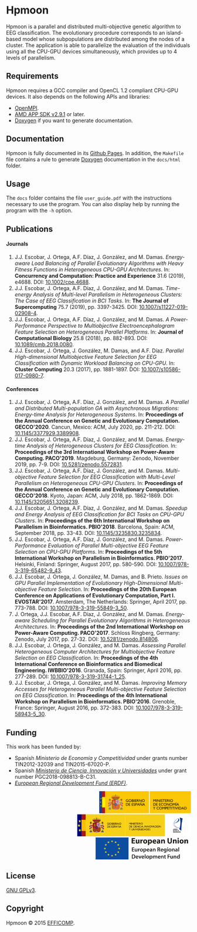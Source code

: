 # Hpmoon

Hpmoon is a parallel and distributed multi-objective genetic algorithm to EEG classification. The evolutionary procedure corresponds to an island-based model whose subpopulations are distributed among the nodes of a cluster. The application is able to parallelize the evaluation of the individuals using all the CPU-GPU devices simultaneously, which provides up to 4 levels of parallelism.

## Requirements

Hpmoon requires a GCC compiler and OpenCL 1.2 compliant CPU-GPU devices. It also depends on the following APIs and libraries:

* [OpenMPI](https://www.open-mpi.org/doc/current/).
* [AMD APP SDK v2.9.1](http://developer.amd.com/wordpress/media/2012/10/AMD_APP_SDK_Release_Notes_Developer2.pdf) or later.
* [Doxygen](https://www.doxygen.nl/index.html) if you want to generate documentation.

## Documentation

Hpmoon is fully documented in its [Github Pages](https://efficomp.github.io/Hpmoon/). In addition, the `Makefile` file contains a rule to generate [Doxygen](https://www.doxygen.nl/index.html) documentation in the `docs/html` folder.

## Usage

The `docs` folder contains the file `user_guide.pdf` with the instructions necessary to use the program. You can also display help by running the program with the `-h` option.

## Publications

#### Journals

1. J.J. Escobar, J. Ortega, A.F. Díaz, J. González, and M. Damas. *Energy-aware Load Balancing of Parallel Evolutionary Algorithms with Heavy Fitness Functions in Heterogeneous CPU-GPU Architectures*. In: **Concurrency and Computation: Practice and Experience** 31.6 (2019), e4688. DOI: [10.1002/cpe.4688](https://doi.org/10.1002/cpe.4688).
1. J.J. Escobar, J. Ortega, A.F. Díaz, J. González, and M. Damas. *Time-energy Analysis of Multi-level Parallelism in Heterogeneous Clusters: The Case of EEG Classification in BCI Tasks*. In: **The Journal of Supercomputing** 75.7 (2019), pp. 3397-3425. DOI: [10.1007/s11227-019-02908-4](https://doi.org/10.1007/s11227-019-02908-4).
1. J.J. Escobar, J. Ortega, A.F. Díaz, J. González, and M. Damas. *A Power-Performance Perspective to Multiobjective Electroencephalogram Feature Selection on Heterogeneous Parallel Platforms*. In: **Journal of Computational Biology** 25.8 (2018), pp. 882-893. DOI: [10.1089/cmb.2018.0080](https://doi.org/10.1089/cmb.2018.0080).
1. J.J. Escobar, J. Ortega, J. González, M. Damas, and A.F. Díaz. *Parallel High-dimensional Multiobjective Feature Selection for EEG Classification with Dynamic Workload Balancing on CPU-GPU*. In: **Cluster Computing** 20.3 (2017), pp. 1881-1897. DOI: [10.1007/s10586-017-0980-7](https://doi.org/10.1007/s10586-017-0980-7).

#### Conferences

1. J.J. Escobar, J. Ortega, A.F. Díaz, J. González, and M. Damas. *A Parallel and Distributed Multi-population GA with Asynchronous Migrations: Energy-time Analysis for Heterogeneous Systems*. In: **Proceedings of the Annual Conference on Genetic and Evolutionary Computation. GECCO'2020**. Cancun, Mexico: ACM, July 2020, pp. 211-212. DOI: [10.1145/3377929.3389908](https://doi.org/10.1145/3377929.3389908).
1. J.J. Escobar, J. Ortega, A.F. Díaz, J. González, and M. Damas. *Energy-time Analysis of Heterogeneous Clusters for EEG Classification*. In: **Proceedings of the 3rd International Workshop on Power-Aware Computing. PACO'2019**. Magdeburg, Germany: Zenodo, November 2019, pp. 7-9. DOI: [10.5281/zenodo.5572831](https://doi.org/10.5281/zenodo.5572831).
1. J.J. Escobar, J. Ortega, A.F. Díaz, J. González, and M. Damas. *Multi-objective Feature Selection for EEG Classification with Multi-Level Parallelism on Heterogeneous CPU-GPU Clusters*. In: **Proceedings of the Annual Conference on Genetic and Evolutionary Computation. GECCO'2018**. Kyoto, Japan: ACM, July 2018, pp. 1862-1869. DOI: [10.1145/3205651.3208239](https://doi.org/10.1145/3205651.3208239).
1. J.J. Escobar, J. Ortega, A.F. Díaz, J. González, and M. Damas. *Speedup and Energy Analysis of EEG Classification for BCI Tasks on CPU-GPU Clusters*. In: **Proceedings of the 6th International Workshop on Parallelism in Bioinformatics. PBIO'2018**. Barcelona, Spain: ACM, September 2018, pp. 33-43. DOI: [10.1145/3235830.3235834](https://doi.org/10.1145/3235830.3235834).
1. J.J. Escobar, J. Ortega, A.F. Díaz, J. González, and M. Damas. *Power-Performance Evaluation of Parallel Multi-objective EEG Feature Selection on CPU-GPU Platforms*. In: **Proceedings of the 5th International Workshop on Parallelism in Bioinformatics. PBIO'2017**. Helsinki, Finland: Springer, August 2017, pp. 580-590. DOI: [10.1007/978-3-319-65482-9_43](https://doi.org/10.1007/978-3-319-65482-9_43).
1. J.J. Escobar, J. Ortega, J. González, M. Damas, and B. Prieto. *Issues on GPU Parallel Implementation of Evolutionary High-Dimensional Multi-objective Feature Selection*. In: **Proceedings of the 20th European Conference on Applications of Evolutionary Computation, Part I. EVOSTAR'2017**. Amsterdam, The Netherlands: Springer, April 2017, pp. 773-788. DOI: [10.1007/978-3-319-55849-3_50](https://doi.org/10.1007/978-3-319-55849-3_50).
1. J. Ortega, J.J. Escobar, A.F. Díaz, J. González, and M. Damas. *Energy-aware Scheduling for Parallel Evolutionary Algorithms in Heterogeneous Architectures*. In: **Proceedings of the 2nd International Workshop on Power-Aware Computing. PACO'2017**. Schloss Ringberg, Germany: Zenodo, July 2017, pp. 27-32. DOI: [10.5281/zenodo.814806](https://doi.org/10.5281/zenodo.814806).
1. J.J. Escobar, J. Ortega, J. González, and M. Damas. *Assessing Parallel Heterogeneous Computer Architectures for Multiobjective Feature Selection on EEG Classification*. In: **Proceedings of the 4th International Conference on Bioinformatics and Biomedical Engineering. IWBBIO'2016**. Granada, Spain: Springer, April 2016, pp. 277-289. DOI: [10.1007/978-3-319-31744-1_25](https://doi.org/10.1007/978-3-319-31744-1_25).
1. J.J. Escobar, J. Ortega, J. González, and M. Damas. *Improving Memory Accesses for Heterogeneous Parallel Multi-objective Feature Selection on EEG Classification*. In: **Proceedings of the 4th International Workshop on Parallelism in Bioinformatics. PBIO'2016**. Grenoble, France: Springer, August 2016, pp. 372-383. DOI: [10.1007/978-3-319-58943-5_30](https://doi.org/10.1007/978-3-319-58943-5_30).


## Funding

This work has been funded by:

* Spanish *Ministerio de Economía y Competitividad* under grants number TIN2012-32039 and TIN2015-67020-P.
* Spanish [*Ministerio de Ciencia, Innovación y Universidades*](https://www.ciencia.gob.es/) under grant number PGC2018-098813-B-C31.
* [*European Regional Development Fund (ERDF)*](https://ec.europa.eu/regional_policy/en/funding/erdf/).

<div style="text-align: right">
  <img src="https://raw.githubusercontent.com/efficomp/Hpmoon/main/docs/logos/mineco.png" height="60">
  <a href="https://www.ciencia.gob.es/">
    <img src="https://raw.githubusercontent.com/efficomp/Hpmoon/main/docs/logos/miciu.jpg" height="60">
  </a>
  <a href="https://ec.europa.eu/regional_policy/en/funding/erdf/">
    <img src="https://raw.githubusercontent.com/efficomp/Hpmoon/main/docs/logos/erdf.png" height="60">
  </a>
</div>

## License

[GNU GPLv3](https://www.gnu.org/licenses/gpl-3.0.md).

## Copyright

Hpmoon © 2015 [EFFICOMP](https://efficomp.ugr.es/).
